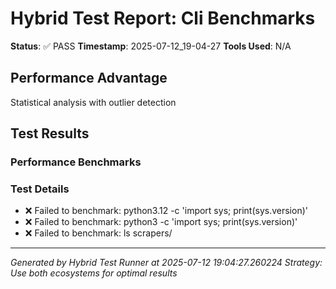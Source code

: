 # Hybrid Test Report: Cli Benchmarks

**Status**: ✅ PASS
**Timestamp**: 2025-07-12_19-04-27
**Tools Used**: N/A

## Performance Advantage
Statistical analysis with outlier detection

## Test Results

### Performance Benchmarks


### Test Details

- ❌ Failed to benchmark: python3.12 -c 'import sys; print(sys.version)'
- ❌ Failed to benchmark: python3 -c 'import sys; print(sys.version)'
- ❌ Failed to benchmark: ls scrapers/

---
*Generated by Hybrid Test Runner at 2025-07-12 19:04:27.260224*
*Strategy: Use both ecosystems for optimal results*
